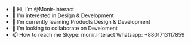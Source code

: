 - 👋 Hi, I’m @Monir-interact
- 👀 I’m interested in Design & Development
- 🌱 I’m currently learning Products Design & Development
- 💞️ I’m looking to collaborate on Develoment
- 📫 How to reach me Skype: monir.interact Whatsapp: +8801713117859

<!---
Monir-interact/Monir-interact is a ✨ special ✨ repository because its `README.md` (this file) appears on your GitHub profile.
You can click the Preview link to take a look at your changes.
--->
